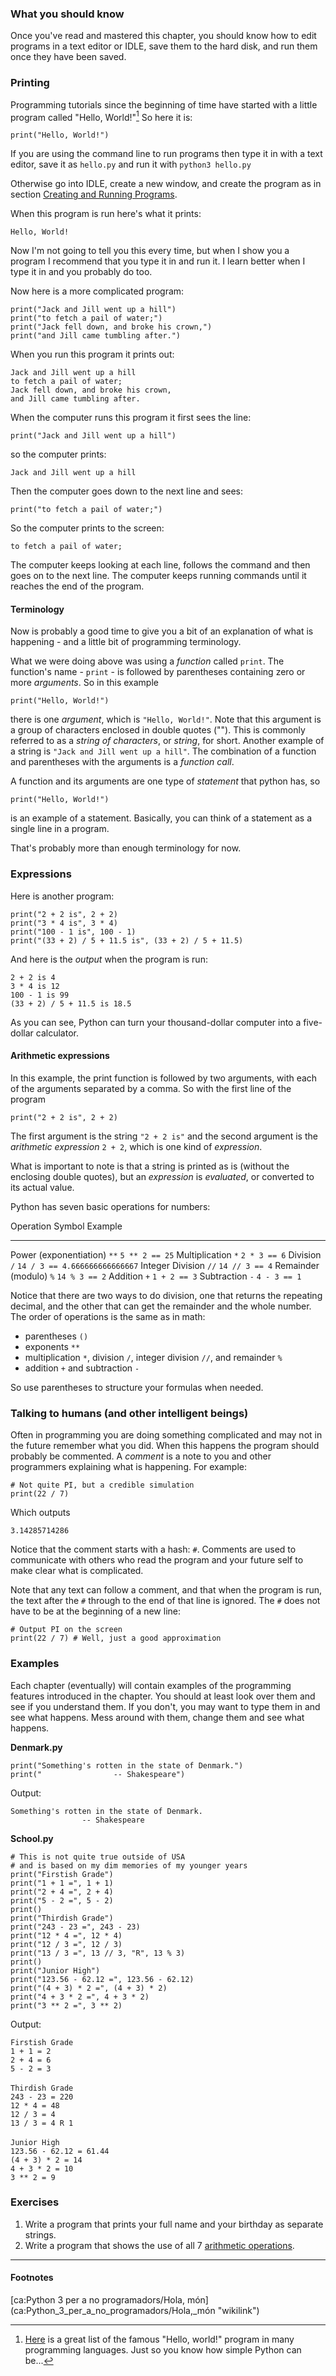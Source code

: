### What you should know

Once you\'ve read and mastered this chapter, you should know how to edit
programs in a text editor or IDLE, save them to the hard disk, and run
them once they have been saved.

### Printing

Programming tutorials since the beginning of time have started with a
little program called \"Hello, World!\"[^1] So here it is:

``` {.python}
print("Hello, World!")
```

If you are using the command line to run programs then type it in with a
text editor, save it as `hello.py` and run it with `python3 hello.py`

Otherwise go into IDLE, create a new window, and create the program as
in section [Creating and Running
Programs](Non-Programmer's_Tutorial_for_Python_3/Intro#Creating_and_Running_Programs "wikilink").

When this program is run here\'s what it prints:

`Hello, World!`

Now I\'m not going to tell you this every time, but when I show you a
program I recommend that you type it in and run it. I learn better when
I type it in and you probably do too.

Now here is a more complicated program:

``` {.python}
print("Jack and Jill went up a hill")
print("to fetch a pail of water;")
print("Jack fell down, and broke his crown,")
print("and Jill came tumbling after.")
```

When you run this program it prints out:

`Jack and Jill went up a hill`\
`to fetch a pail of water;`\
`Jack fell down, and broke his crown,`\
`and Jill came tumbling after.`

When the computer runs this program it first sees the line:

``` {.python}
print("Jack and Jill went up a hill")
```

so the computer prints:

`Jack and Jill went up a hill`

Then the computer goes down to the next line and sees:

``` {.python}
print("to fetch a pail of water;")
```

So the computer prints to the screen:

`to fetch a pail of water;`

The computer keeps looking at each line, follows the command and then
goes on to the next line. The computer keeps running commands until it
reaches the end of the program.

#### Terminology

Now is probably a good time to give you a bit of an explanation of what
is happening - and a little bit of programming terminology.

What we were doing above was using a *function* called `print`. The
function\'s name - `print` - is followed by parentheses containing zero
or more *arguments*. So in this example

``` {.python}
print("Hello, World!")
```

there is one *argument*, which is `"Hello, World!"`. Note that this
argument is a group of characters enclosed in double quotes (\"\"). This
is commonly referred to as a *string of characters*, or *string*, for
short. Another example of a string is `"Jack and Jill went up a hill"`.
The combination of a function and parentheses with the arguments is a
*function call*.

A function and its arguments are one type of *statement* that python
has, so

``` {.python}
print("Hello, World!")
```

is an example of a statement. Basically, you can think of a statement as
a single line in a program.

That\'s probably more than enough terminology for now.

### Expressions

Here is another program:

``` {.python}
print("2 + 2 is", 2 + 2)
print("3 * 4 is", 3 * 4)
print("100 - 1 is", 100 - 1)
print("(33 + 2) / 5 + 11.5 is", (33 + 2) / 5 + 11.5)
```

And here is the *output* when the program is run:

`2 + 2 is 4`\
`3 * 4 is 12`\
`100 - 1 is 99`\
`(33 + 2) / 5 + 11.5 is 18.5`

As you can see, Python can turn your thousand-dollar computer into a
five-dollar calculator.

#### Arithmetic expressions

In this example, the print function is followed by two arguments, with
each of the arguments separated by a comma. So with the first line of
the program

``` {.python}
print("2 + 2 is", 2 + 2)
```

The first argument is the string `"2 + 2 is"` and the second argument is
the *arithmetic expression* `2 + 2`, which is one kind of *expression*.

What is important to note is that a string is printed as is (without the
enclosing double quotes), but an *expression* is *evaluated*, or
converted to its actual value.

Python has seven basic operations for numbers:

  Operation                Symbol   Example
  ------------------------ -------- -------------------------------
  Power (exponentiation)   `**`     `5 ** 2 == 25`
  Multiplication           `*`      `2 * 3 == 6`
  Division                 `/`      `14 / 3 == 4.666666666666667`
  Integer Division         `//`     `14 // 3 == 4`
  Remainder (modulo)       `%`      `14 % 3 == 2`
  Addition                 `+`      `1 + 2 == 3`
  Subtraction              `-`      `4 - 3 == 1`

Notice that there are two ways to do division, one that returns the
repeating decimal, and the other that can get the remainder and the
whole number. The order of operations is the same as in math:

-   parentheses `()`
-   exponents `**`
-   multiplication `*`, division `/`, integer division `//`, and
    remainder `%`
-   addition `+` and subtraction `-`

So use parentheses to structure your formulas when needed.

### Talking to humans (and other intelligent beings)

Often in programming you are doing something complicated and may not in
the future remember what you did. When this happens the program should
probably be commented. A *comment* is a note to you and other
programmers explaining what is happening. For example:

``` {.python}
# Not quite PI, but a credible simulation
print(22 / 7)
```

Which outputs

`3.14285714286`

Notice that the comment starts with a hash: `#`. Comments are used to
communicate with others who read the program and your future self to
make clear what is complicated.

Note that any text can follow a comment, and that when the program is
run, the text after the `#` through to the end of that line is ignored.
The `#` does not have to be at the beginning of a new line:

``` {.python}
# Output PI on the screen
print(22 / 7) # Well, just a good approximation
```

### Examples

Each chapter (eventually) will contain examples of the programming
features introduced in the chapter. You should at least look over them
and see if you understand them. If you don\'t, you may want to type them
in and see what happens. Mess around with them, change them and see what
happens.

**Denmark.py**

``` {.python}
print("Something's rotten in the state of Denmark.")
print("                -- Shakespeare")
```

Output:

`Something's rotten in the state of Denmark.`\
`                -- Shakespeare`

**School.py**

``` {.python}
# This is not quite true outside of USA
# and is based on my dim memories of my younger years
print("Firstish Grade")
print("1 + 1 =", 1 + 1)
print("2 + 4 =", 2 + 4)
print("5 - 2 =", 5 - 2)
print()
print("Thirdish Grade")
print("243 - 23 =", 243 - 23)
print("12 * 4 =", 12 * 4)
print("12 / 3 =", 12 / 3)
print("13 / 3 =", 13 // 3, "R", 13 % 3)
print()
print("Junior High")
print("123.56 - 62.12 =", 123.56 - 62.12)
print("(4 + 3) * 2 =", (4 + 3) * 2)
print("4 + 3 * 2 =", 4 + 3 * 2)
print("3 ** 2 =", 3 ** 2)
```

Output:

`Firstish Grade`\
`1 + 1 = 2`\
`2 + 4 = 6`\
`5 - 2 = 3`\
\
`Thirdish Grade`\
`243 - 23 = 220`\
`12 * 4 = 48`\
`12 / 3 = 4`\
`13 / 3 = 4 R 1`\
\
`Junior High`\
`123.56 - 62.12 = 61.44`\
`(4 + 3) * 2 = 14`\
`4 + 3 * 2 = 10`\
`3 ** 2 = 9`

### Exercises

1.  Write a program that prints your full name and your birthday as
    separate strings.
2.  Write a program that shows the use of all 7 [arithmetic
    operations](#Arithmetic_expressions "wikilink").

------------------------------------------------------------------------

#### Footnotes

<references/>
[ca:Python 3 per a no programadors/Hola,
món](ca:Python_3_per_a_no_programadors/Hola,_món "wikilink")

[^1]: [Here](Computer_Programming/Hello_world "wikilink") is a great
    list of the famous \"Hello, world!\" program in many programming
    languages. Just so you know how simple Python can be\...
